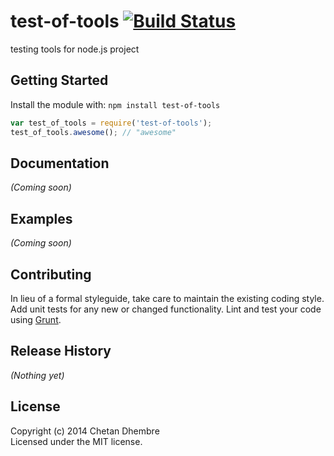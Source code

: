 # test-of-tools [![Build Status](https://secure.travis-ci.org/ichetandhembre/test-of-tools.png?branch=master)](http://travis-ci.org/ichetandhembre/test-of-tools)

testing tools for node.js project

## Getting Started
Install the module with: `npm install test-of-tools`

```javascript
var test_of_tools = require('test-of-tools');
test_of_tools.awesome(); // "awesome"
```

## Documentation
_(Coming soon)_

## Examples
_(Coming soon)_

## Contributing
In lieu of a formal styleguide, take care to maintain the existing coding style. Add unit tests for any new or changed functionality. Lint and test your code using [Grunt](http://gruntjs.com/).

## Release History
_(Nothing yet)_

## License
Copyright (c) 2014 Chetan Dhembre  
Licensed under the MIT license.
